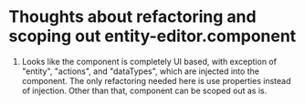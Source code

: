 Thoughts about refactoring and scoping out entity-editor.component
==================================================================

1. Looks like the component is completely UI based, with exception of 
"entity", "actions", and "dataTypes", which are injected into the
component. The only refactoring needed here is use properties instead of injection.
Other than that, component can be scoped out as is.
